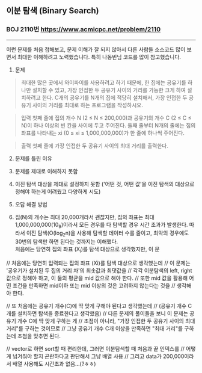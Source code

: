 ## 이분 탐색 (Binary Search)
### BOJ 2110번   <https://www.acmicpc.net/problem/2110>
<hr/>   

이런 문제를 처음 접해보고, 문제 이해가 잘 되지 않아서
다른 사람들 소스코드 많이 보면서 최대한 이해하려고 노력했습니다. 특히 나동빈님 코드를 많이 참고했습니다.


1. 문제   

> 최대한 많은 곳에서 와이파이를 사용하려고 하기 때문에, 한 집에는 공유기를 하나만 설치할 수 있고, 가장 인접한 두 공유기 사이의 거리를 가능한 크게 하여 설치하려고 한다.
> C개의 공유기를 N개의 집에 적당히 설치해서, 가장 인접한 두 공유기 사이의 거리를 최대로 하는 프로그램을 작성하시오.

> 입력
첫째 줄에 집의 개수 N (2 ≤ N ≤ 200,000)과 공유기의 개수 C (2 ≤ C ≤ N)이 하나 이상의 빈 칸을 사이에 두고 주어진다. 둘째 줄부터 N개의 줄에는 집의 좌표를 나타내는 xi (0 ≤ xi ≤ 1,000,000,000)가 한 줄에 하나씩 주어진다.

>출력
첫째 줄에 가장 인접한 두 공유기 사이의 최대 거리를 출력한다.
   


2. 문제를 틀린 이유
  1. 문제를 제대로 이해하지 못함
  2. 이진 탐색 대상을 제대로 설정하지 못함  ('어떤 것, 어떤 값'을 이진 탐색의 대상으로 정해야 하는게 어려웠고 다양하게 시도)
    
    
3. 오답 해결 방법
  1. 집(N)의 개수는 최대 20,000개라서 괜찮지만, 집의 좌표는 최대 1,000,000,000(10<sub>9</sub>)이라서 모든 경우를 다 탐색할 경우 시간 초과가 발생한다.
  따라서 이진 탐색(O(log<sub>2</sub>n)을 사용해 탐색할 데이터 수를 줄이고, 최악의 경우에도 30번의 탐색만 하면 된다는 것까지는 이해했다.   
  처음에는 당연히 집의 좌표 (X<sub>i</sub>)를 탐색 대상으로 생각했지만, 이 문
    


// 처음에는 당연히 입력되는 집의 좌표 (Xi)를 탐색 대상으로 생각했는데
// 이 문제는 '공유기가 설치된 두 집의 거리 차'의 최솟값과 최댓값을 
// 각각 이분탐색의 left, right값으로 정해야 하고, 이 둘의 평균을 mid 값으로 해야 한다.
// 또한 mid 값을 활용해 어떤 조건을 만족하면 mid이하 또는 mid 이상의 것은 고려하지 않는다는 것을 
// 생각해야 한다.

// 또 처음에는 공유기 개수(C)에 딱 맞게 구해야 된다고 생각했는데 
//  (공유기 개수 C개를 설치하면 탐색을 종료한다고 생각했음)
// 다른 문제의 풀이들을 보니 이 문제는 공유기 개수 C에 딱 맞게 구하는 게
// 초점이 아니라, "가장 인접한 두 공유기 사이의 최대 거리"를 구하는 것이므로
// 그냥 공유기 개수 C개 이상을 만족하면 "최대 거리"를 구하는데 초첨을 맞추면 된다.

// vector로 하면 sort할 때 편리한데, 그러면 이분탐색할 때 처음과 끝 인덱스를
// 어떻게 넘겨줘야 할지 곤란하다고 판단해서 그냥 배열 사용
// 그리고 data가 200,000이라서 배열 사용해도 시간초과 없음...(?ㅎㅎ)

